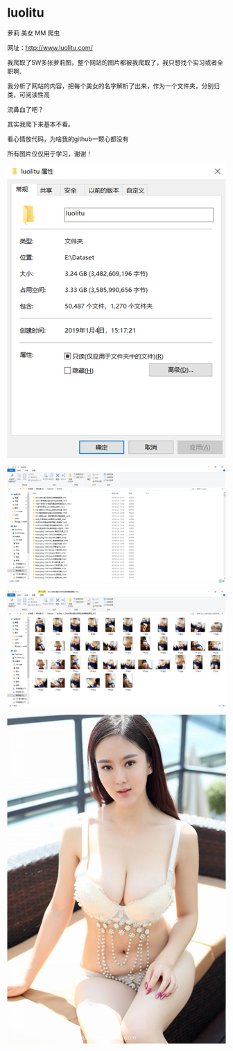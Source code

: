 # luolitu
萝莉 美女 MM 爬虫


网址：http://www.luolitu.com/

我爬取了5W多张萝莉图，整个网站的图片都被我爬取了，我只想找个实习或者全职啊.

我分析了网站的内容，把每个美女的名字解析了出来，作为一个文件夹，分别归类，可阅读性高

流鼻血了吧？

其实我爬下来基本不看。

看心情放代码，为啥我的github一颗心都没有

所有图片仅仅用于学习，谢谢！

![image](https://github.com/BitArtificial/luolitu/blob/master/1.png)

![image](https://github.com/BitArtificial/luolitu/blob/master/2.png)

![image](https://github.com/BitArtificial/luolitu/blob/master/3.png)

![image](https://github.com/BitArtificial/luolitu/blob/master/4.jpg)


